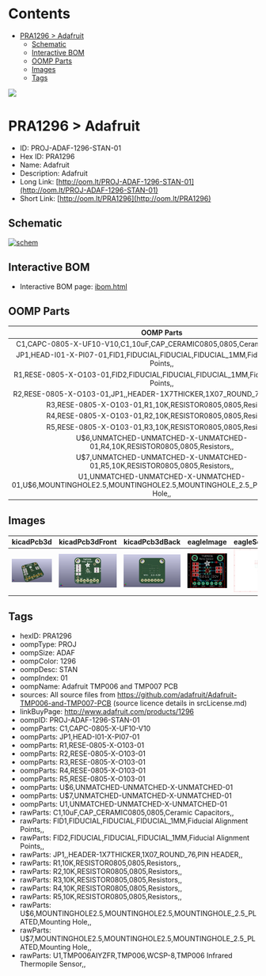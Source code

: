 



Contents
========

* [PRA1296 > Adafruit](#pra1296--adafruit)
	* [Schematic](#schematic)
	* [Interactive BOM](#interactive-bom)
	* [OOMP Parts](#oomp-parts)
	* [Images](#images)
	* [Tags](#tags)
  
![][im]
# PRA1296 > Adafruit

- ID: PROJ-ADAF-1296-STAN-01
- Hex ID: PRA1296
- Name: Adafruit
- Description: Adafruit
- Long Link: [http://oom.lt/PROJ-ADAF-1296-STAN-01](http://oom.lt/PROJ-ADAF-1296-STAN-01)
- Short Link: [http://oom.lt/PRA1296](http://oom.lt/PRA1296)

## Schematic
  
[![schem](eagleSchemImage.png)](eagleSchemImage.png)
## Interactive BOM

- Interactive BOM page: [ibom.html](https://htmlpreview.github.io/?https://github.com/oomlout/oomlout_OOMP_projects/blob/main/PROJ-ADAF-1296-STAN-01/kicad/bom/ibom.html)

## OOMP Parts
  

|OOMP Parts|
| :---: |
|C1,CAPC-0805-X-UF10-V10,C1,10uF,CAP_CERAMIC0805,0805,Ceramic Capacitors,,|
|JP1,HEAD-I01-X-PI07-01,FID1,FIDUCIAL,FIDUCIAL,FIDUCIAL_1MM,Fiducial Alignment Points,,|
|R1,RESE-0805-X-O103-01,FID2,FIDUCIAL,FIDUCIAL,FIDUCIAL_1MM,Fiducial Alignment Points,,|
|R2,RESE-0805-X-O103-01,JP1,,HEADER-1X7THICKER,1X07_ROUND_76,PIN HEADER,,|
|R3,RESE-0805-X-O103-01,R1,10K,RESISTOR0805,0805,Resistors,,|
|R4,RESE-0805-X-O103-01,R2,10K,RESISTOR0805,0805,Resistors,,|
|R5,RESE-0805-X-O103-01,R3,10K,RESISTOR0805,0805,Resistors,,|
|U$6,UNMATCHED-UNMATCHED-X-UNMATCHED-01,R4,10K,RESISTOR0805,0805,Resistors,,|
|U$7,UNMATCHED-UNMATCHED-X-UNMATCHED-01,R5,10K,RESISTOR0805,0805,Resistors,,|
|U1,UNMATCHED-UNMATCHED-X-UNMATCHED-01,U$6,MOUNTINGHOLE2.5,MOUNTINGHOLE2.5,MOUNTINGHOLE_2.5_PLATED,Mounting Hole,,|

## Images
  
  

|kicadPcb3d|kicadPcb3dFront|kicadPcb3dBack|eagleImage|eagleSchemImage|
| :---: | :---: | :---: | :---: | :---: |
|[![kicadPcb3d](kicadPcb3d_140.png)](kicadPcb3d.png)|[![kicadPcb3dFront](kicadPcb3dFront_140.png)](kicadPcb3dFront.png)|[![kicadPcb3dBack](kicadPcb3dBack_140.png)](kicadPcb3dBack.png)|[![eagleImage](eagleImage_140.png)](eagleImage.png)|[![eagleSchemImage](eagleSchemImage_140.png)](eagleSchemImage.png)|

## Tags

- hexID: PRA1296
- oompType: PROJ
- oompSize: ADAF
- oompColor: 1296
- oompDesc: STAN
- oompIndex: 01
- oompName: Adafruit TMP006 and TMP007 PCB
- sources: All source files from https://github.com/adafruit/Adafruit-TMP006-and-TMP007-PCB (source licence details in srcLicense.md)
- linkBuyPage: http://www.adafruit.com/products/1296
- oompID: PROJ-ADAF-1296-STAN-01
- oompParts: C1,CAPC-0805-X-UF10-V10
- oompParts: JP1,HEAD-I01-X-PI07-01
- oompParts: R1,RESE-0805-X-O103-01
- oompParts: R2,RESE-0805-X-O103-01
- oompParts: R3,RESE-0805-X-O103-01
- oompParts: R4,RESE-0805-X-O103-01
- oompParts: R5,RESE-0805-X-O103-01
- oompParts: U$6,UNMATCHED-UNMATCHED-X-UNMATCHED-01
- oompParts: U$7,UNMATCHED-UNMATCHED-X-UNMATCHED-01
- oompParts: U1,UNMATCHED-UNMATCHED-X-UNMATCHED-01
- rawParts: C1,10uF,CAP_CERAMIC0805,0805,Ceramic Capacitors,,
- rawParts: FID1,FIDUCIAL,FIDUCIAL,FIDUCIAL_1MM,Fiducial Alignment Points,,
- rawParts: FID2,FIDUCIAL,FIDUCIAL,FIDUCIAL_1MM,Fiducial Alignment Points,,
- rawParts: JP1,,HEADER-1X7THICKER,1X07_ROUND_76,PIN HEADER,,
- rawParts: R1,10K,RESISTOR0805,0805,Resistors,,
- rawParts: R2,10K,RESISTOR0805,0805,Resistors,,
- rawParts: R3,10K,RESISTOR0805,0805,Resistors,,
- rawParts: R4,10K,RESISTOR0805,0805,Resistors,,
- rawParts: R5,10K,RESISTOR0805,0805,Resistors,,
- rawParts: U$6,MOUNTINGHOLE2.5,MOUNTINGHOLE2.5,MOUNTINGHOLE_2.5_PLATED,Mounting Hole,,
- rawParts: U$7,MOUNTINGHOLE2.5,MOUNTINGHOLE2.5,MOUNTINGHOLE_2.5_PLATED,Mounting Hole,,
- rawParts: U1,TMP006AIYZFR,TMP006,WCSP-8,TMP006 Infrared Thermopile Sensor,,



[im]: kicadPcb3d_450.png
